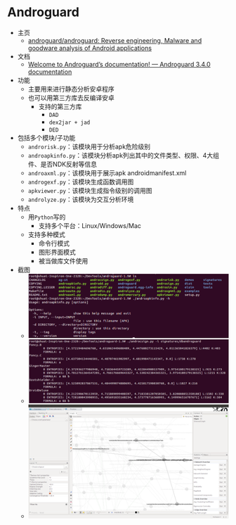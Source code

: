 # Androguard

* 主页
  * [androguard/androguard: Reverse engineering, Malware and goodware analysis of Android applications](https://github.com/androguard/androguard)
* 文档
  * [Welcome to Androguard’s documentation! — Androguard 3.4.0 documentation](https://androguard.readthedocs.io/en/latest/)
* 功能
  * 主要用来进行静态分析安卓程序
  * 也可以用第三方库去反编译安卓
    * 支持的第三方库
      * `DAD`
      * `dex2jar + jad`
      * `DED`
* 包括多个模块/子功能
  * `androrisk.py`：该模块用于分析apk危险级别
  * `androapkinfo.py`：该模块分析apk列出其中的文件类型、权限、4大组件、是否NDK反射等信息
  * `androaxml.py`：该模块用于展示apk androidmanifest.xml
  * `androgexf.py`：该模块生成函数调用图
  * `apkviewer.py`：该模块生成指令级别的调用图
  * `androlyze.py`：该模块为交互分析环境
* 特点
  * 用`Python`写的
    * 支持多个平台：Linux/Windows/Mac
  * 支持多种模式
    * 命令行模式
    * 图形界面模式
    * 被当做库文件使用
* 截图
  * ![androguard_androapkinfo](../../assets/img/androguard_androapkinfo.png)
  * ![androguard_androcsign](../../assets/img/androguard_androcsign.png)
  * ![androguard_androgexf](../../assets/img/androguard_androgexf.png)
